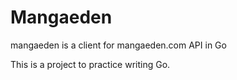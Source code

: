 Mangaeden
=========

mangaeden is a client for mangaeden.com API in Go

This is a project to practice writing Go.
